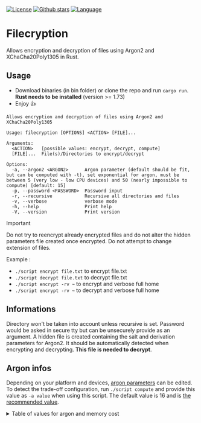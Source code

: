 [![License](https://img.shields.io/github/license/DorianCoding/filecryption)](https://www.gnu.org/licenses/gpl-3.0.en.html)
[![Github stars](https://img.shields.io/github/stars/DorianCoding/filecryption
)](https://github.com/DorianCoding/filecryption/stargazers)
[![Language](https://img.shields.io/badge/RUST-red)](https://github.com/rust-lang/rust)
# Filecryption
Allows encryption and decryption of files using Argon2 and XChaCha20Poly1305 in Rust.
## Usage
* Download binaries (in bin folder) or clone the repo and run `cargo run`. **Rust needs to be installed** (version >= 1.73)
* Enjoy :+1:
```
Allows encryption and decryption of files using Argon2 and XChaCha20Poly1305

Usage: filecryption [OPTIONS] <ACTION> [FILE]...

Arguments:
  <ACTION>   [possible values: encrypt, decrypt, compute]
  [FILE]...  File(s)/Directories to encrypt/decrypt

Options:
  -a, --argon2 <ARGON2>      Argon parameter (default should be fit, but can be computed with -t), set exponential for argon, must be between 5 (very low - low CPU devices) and 50 (nearly impossible to compute) [default: 15]
  -p, --password <PASSWORD>  Password input
  -r, --recursive            Recursive all directories and files
  -v, --verbose              verbose mode
  -h, --help                 Print help
  -V, --version              Print version

```


> [!IMPORTANT]
> Do not try to reencrypt already encrypted files and do not alter the hidden parameters file created once encrypted.
> Do not attempt to change extension of files.


Example :
* `./script encrypt file.txt` to encrypt file.txt
* `./script decrypt file.txt` to decrypt file.txt
* `./script encrypt -rv ~` to encrypt and verbose full home
* `./script encrypt -rv ~` to decrypt and verbose full home

## Informations

Directory won't be taken into account unless recursive is set. 
Password would be asked in secure tty but can be unsecurely provide as an argument.
A hidden file is created containing the salt and derivation parameters for Argon2.
It should be automatically detected when encrypting and decrypting. **This file is needed to decrypt**.

## Argon infos

Depending on your platform and devices, [argon parameters](https://www.rfc-editor.org/rfc/rfc9106.html#name-argon2-inputs-and-outputs) can be edited. To detect the trade-off configuration, run `./script compute`
and provide this value as `-a value` when using this script. The default value is 16 and is [the recommended value](https://www.rfc-editor.org/rfc/rfc9106.html#name-parameter-choice). 

<details>
  <summary>Table of values for argon and memory cost</summary>

| Value of argon | Memory cost |
| --- | --- |
| 5 | 32 Kib |
| 6 | 64 Kib |
| 7 | 128 Kib |
| 8 | 256 Kib |
| 9 | 512 Kib |
| 10 | 1.02 Mib |
| 11 | 2.05 Mib |
| 12 | 4.1 Mib |
| 13 | 8.19 Mib |
| 14 | 16.4 Mib |
| 15 | 32.8 Mib |
| Recommended --> 16 | 65.5 Mib |
| 17 | 131 Mib |
| 18 | 262 Mib |
| 19 | 524 Mib |
| 20 | 1.05 Gib |
| 21 | 2.1 Gib |
| 22 | 4.19 Gib |
| 23 | 8.39 Gib |
| 24 | 16.8 Gib |
| 25 | 33.6 Gib |
| 26 | 67.1 Gib |
| 27 | 134 Gib |
| 28 | 268 Gib |
| 29 | 537 Gib |
| 30 | 1.07 Tib |
| 31 | 2.15 Tib |
| 32 | 4.29 Tib |
| 33 | 8.59 Tib |
| 34 | 17.2 Tib |
| 35 | 34.4 Tib |
| 36 | 68.7 Tib |
| 37 | 137 Tib |
| 38 | 275 Tib |
| 39 | 550 Tib |
| 40 | 1.1 Pib |
| 41 | 2.2 Pib |
| 42 | 4.4 Pib |
| 43 | 8.8 Pib |
| 44 | 17.6 Pib |
| 45 | 35.2 Pib |
| 46 | 70.4 Pib |
| 47 | 141 Pib |
| 48 | 281 Pib |
| 49 | 563 Pib |
| 50 | 1.13 Eib |

</details>
